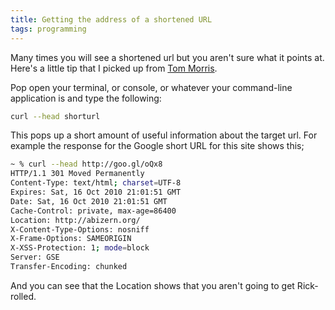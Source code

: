 ```yaml
---
title: Getting the address of a shortened URL
tags: programming
---
```


Many times you will see a shortened url but you aren't sure what it points
at. Here's a little tip that I picked up from
[Tom Morris](http://tommorris.org).

Pop open your terminal, or console, or whatever your command-line application is
and type the following:

``` bash
curl --head shorturl
```

This pops up a short amount of useful information about the target url. For
example the response for the Google short URL for this site shows this;

``` bash
~ % curl --head http://goo.gl/oQx8
HTTP/1.1 301 Moved Permanently
Content-Type: text/html; charset=UTF-8
Expires: Sat, 16 Oct 2010 21:01:51 GMT
Date: Sat, 16 Oct 2010 21:01:51 GMT
Cache-Control: private, max-age=86400
Location: http://abizern.org/
X-Content-Type-Options: nosniff
X-Frame-Options: SAMEORIGIN
X-XSS-Protection: 1; mode=block
Server: GSE
Transfer-Encoding: chunked
```

And you can see that the Location shows that you aren't going to get
Rick-rolled.
